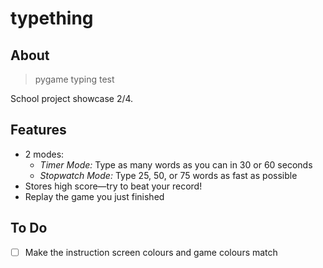 # typething

## About

> pygame typing test

School project showcase 2/4.

## Features

- 2 modes:
  - *Timer Mode:* Type as many words as you can in 30 or 60 seconds
  - *Stopwatch Mode:* Type 25, 50, or 75 words as fast as possible
- Stores high score—try to beat your record!
- Replay the game you just finished

## To Do

- [ ] Make the instruction screen colours and game colours match
